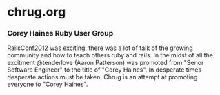 # chrug.org
### Corey Haines Ruby User Group

RailsConf2012 was exciting, there was a lot of talk of the growing
community and how to teach others ruby and rails.  In the midst of all
the excitment @tenderlove (Aaron Patterson) was promoted from "Senor
Software Engineer" to the title of "Corey Haines".  In desperate times
desperate actions must be taken.  Chrug is an attempt at promoting
everyone to "Corey Haines".
